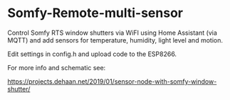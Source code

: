 # Somfy-Remote-multi-sensor

Control Somfy RTS window shutters via WiFI using Home Assistant (via MQTT) and add sensors for temperature, 
humidity, light level and motion.

Edit settings in config.h and upload code to the ESP8266.

For more info and schematic see:

https://projects.dehaan.net/2019/01/sensor-node-with-somfy-window-shutter/
